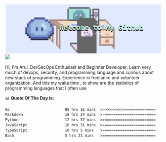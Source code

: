 ![banner](.github/banner-profile.png)
<img src="https://user-images.githubusercontent.com/73097560/115834477-dbab4500-a447-11eb-908a-139a6edaec5c.gif"></p>

Hi, I'm Arul, DevSecOps Enthusiast and Beginner Developer. Learn very much of devops, security, and programming language and curious about new stack of programming. Experience in freelance and volunteer organization. And this my waka time , to show are the statistics of programming languages that I often use

📊 **Quote Of The Day is:**
<!--START_SECTION:waka-->

```txt
Go                         89 hrs 16 mins  >>>>>>>>>>>>=============   49.22 %
Markdown                   18 hrs 24 mins  >>>======================   10.15 %
Python                     12 hrs 37 mins  >>=======================   06.96 %
JavaScript                 10 hrs 31 mins  >========================   05.80 %
TypeScript                 10 hrs 5 mins   >========================   05.57 %
Bash                       5 hrs 31 mins   >========================   03.05 %
```

<!--END_SECTION:waka-->
